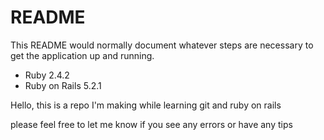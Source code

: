 # README


This README would normally document whatever steps are necessary to get the
application up and running.

* Ruby 2.4.2
* Ruby on Rails 5.2.1

Hello, this is a repo I'm making while learning git and ruby on rails

please feel free to let me know if you see any errors or have any tips



